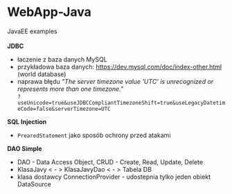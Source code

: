 # WebApp-Java
JavaEE  examples
<br><br>
<b>JDBC</b>
- łaczenie z baza danych MySQL
- przykładowa baza danych: https://dev.mysql.com/doc/index-other.html (world database)
- naprawa błędu <i>"The server timezone value 'UTC' is unrecognized or represents more than one timezone."</i><br>
  <code>?useUnicode=true&useJDBCCompliantTimezoneShift=true&useLegacyDatetimeCode=false&serverTimezone=UTC</code>

<b>SQL Injection</b> 
- <code>PrearedStatement</code> jako sposób ochrony przed atakami 

<b>DAO Simple</b>
 - DAO - Data Access Object, CRUD - Create, Read, Update, Delete
 - KlasaJavy < - > KlasaJavyDao < - > Tabela DB
 - klasa dostawcy ConnectionProvider - udostepnia tylko jeden obiekt DataSource
